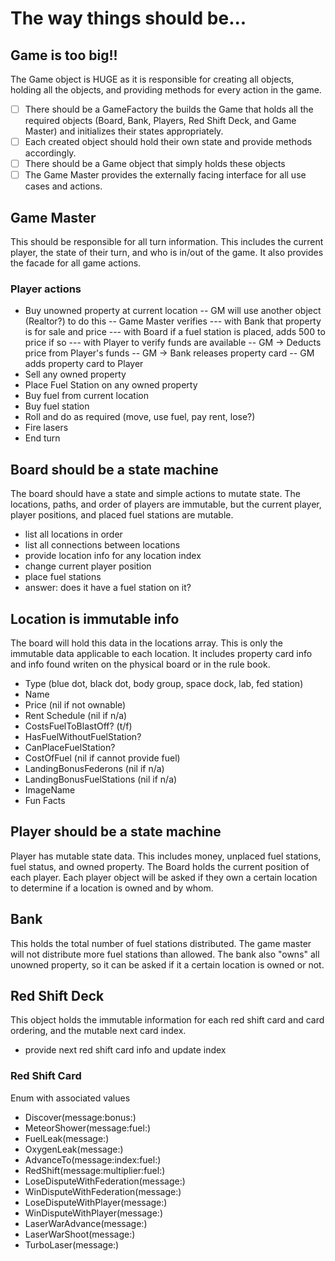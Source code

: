 #  The way things should be...

## Game is too big!!
The Game object is HUGE as it is responsible for creating all objects, holding all the objects, and providing methods for every action in the game.
- [ ] There should be a GameFactory the builds the Game that holds all the required objects (Board, Bank, Players, Red Shift Deck, and Game Master) and initializes their states appropriately.
- [ ] Each created object should hold their own state and provide methods accordingly.
- [ ] There should be a Game object that simply holds these objects
- [ ] The Game Master provides the externally facing interface for all use cases and actions.

## Game Master
This should be responsible for all turn information. This includes the current player, the state of their turn, and who is in/out of the game. It also provides the facade for all game actions.

### Player actions
- Buy unowned property at current location
  -- GM will use another object (Realtor?) to do this
    -- Game Master verifies 
      --- with Bank that property is for sale and price
      --- with Board if a fuel station is placed, adds 500 to price if so
      --- with Player to verify funds are available
    -- GM -> Deducts price from Player's funds
    -- GM -> Bank releases property card
    -- GM adds property card to Player
- Sell any owned property
- Place Fuel Station on any owned property
- Buy fuel from current location
- Buy fuel station
- Roll and do as required (move, use fuel, pay rent, lose?)
- Fire lasers
- End turn

## Board should be a state machine
The board should have a state and simple actions to mutate state. The locations, paths, and order of players are immutable, but the current player, player positions, and placed fuel stations are mutable.
- list all locations in order
- list all connections between locations
- provide location info for any location index
- change current player position
- place fuel stations
- answer: does it have a fuel station on it?

## Location is immutable info
The board will hold this data in the locations array. This is only the immutable data applicable to each location. It includes property card info and info found writen on the physical board or in the rule book.
- Type (blue dot, black dot, body group, space dock, lab, fed station)
- Name
- Price (nil if not ownable)
- Rent Schedule (nil if n/a)
- CostsFuelToBlastOff? (t/f)
- HasFuelWithoutFuelStation?
- CanPlaceFuelStation?
- CostOfFuel (nil if cannot provide fuel)
- LandingBonusFederons (nil if n/a)
- LandingBonusFuelStations (nil if n/a)
- ImageName
- Fun Facts

## Player should be a state machine
Player has mutable state data. This includes money, unplaced fuel stations, fuel status, and owned property. The Board holds the current position of each player. Each player object will be asked if they own a certain location to determine if a location is owned and by whom. 

## Bank
This holds the total number of fuel stations distributed. The game master will not distribute more fuel stations than allowed. The bank also "owns" all unowned property, so it can be asked if it a certain location is owned or not.

## Red Shift Deck
This object holds the immutable information for each red shift card and card ordering, and the mutable next card index.
- provide next red shift card info and update index

### Red Shift Card
Enum with associated values
- Discover(message:bonus:)
- MeteorShower(message:fuel:)
- FuelLeak(message:)
- OxygenLeak(message:)
- AdvanceTo(message:index:fuel:)
- RedShift(message:multiplier:fuel:)
- LoseDisputeWithFederation(message:)
- WinDisputeWithFederation(message:)
- LoseDisputeWithPlayer(message:)
- WinDisputeWithPlayer(message:)
- LaserWarAdvance(message:)
- LaserWarShoot(message:)
- TurboLaser(message:)
